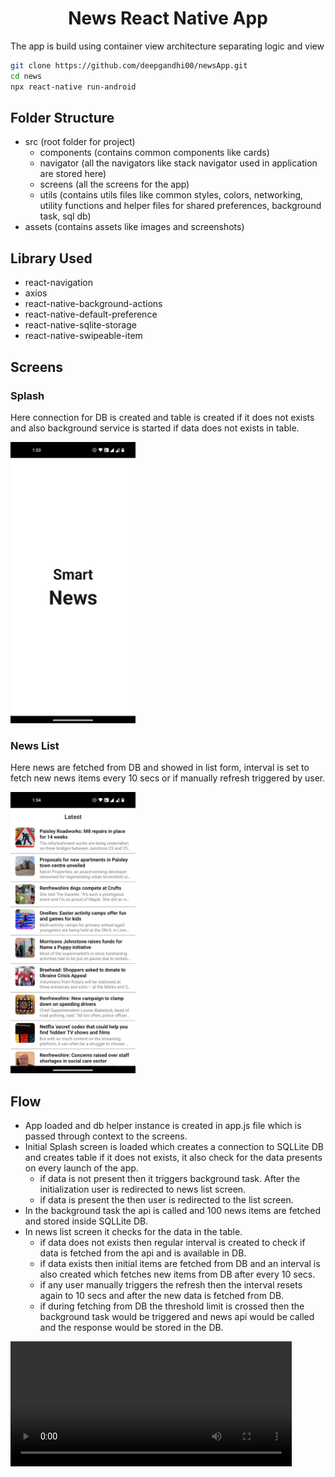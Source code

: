 <!-- Title -->
<h1 align="center">
  News React Native App
</h1>

<p>
    The app is build using container view architecture separating logic and view
</p>

<!-- Body -->

```sh
git clone https://github.com/deepgandhi00/newsApp.git
cd news
npx react-native run-android
```

## Folder Structure

- src (root folder for project)
  - components (contains common components like cards)
  - navigator (all the navigators like stack navigator used in application are stored here)
  - screens (all the screens for the app)
  - utils (contains utils files like common styles, colors, networking, utility functions and helper files for shared preferences, background task, sql db)
- assets (contains assets like images and screenshots)

## Library Used

- react-navigation
- axios
- react-native-background-actions
- react-native-default-preference
- react-native-sqlite-storage
- react-native-swipeable-item

## Screens

<h3>Splash</h3>

<p>
    Here connection for DB is created and table is created if it does not exists and also background service is started if data does not exists in table.
</p>

<img src="assets/screenshots/splash.png" alt="Flight Request" style="height:450px; width:200px;"/>



<h3>News List</h3>

<p>
    Here news are fetched from DB and showed in list form, interval is set to fetch new news items every 10 secs or if manually refresh triggered by user.
</p>

<img src="assets/screenshots/list.png" alt="Select Airport" style="height:450px; width:200px;"/>


## Flow

- App loaded and db helper instance is created in app.js file which is passed through context to the screens.
- Initial Splash screen is loaded which creates a connection to SQLLite DB and creates table if it does not exists, it also check for the data presents on every launch of the app.
  - if data is not present then it triggers background task. After the initialization user is redirected to news list screen.
  - if data is present the then user is redirected to the list screen.
- In the background task the api is called and 100 news items are fetched and stored inside SQLLite DB.
- In news list screen it checks for the data in the table.
  - if data does not exists then regular interval is created to check if data is fetched from the api and is available in DB.
  - if data exists then initial items are fetched from DB and an interval is also created which fetches new items from DB after every 10 secs.
  - if any user manually triggers the refresh then the interval resets again to 10 secs and after the new data is fetched from DB.
  - if during fetching from DB the threshold limit is crossed then the background task would be triggered and news api would be called and the response would be stored in the DB.

<video width="450" height="200" controls>
  <source src="assets/screenRecording/screenRecording.mp4" type="video/mp4">
</video>